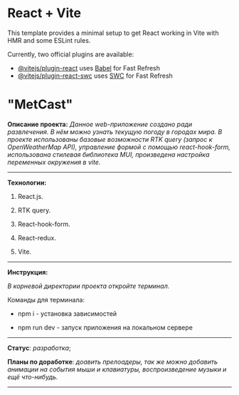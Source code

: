 # React + Vite

This template provides a minimal setup to get React working in Vite with HMR and some ESLint rules.

Currently, two official plugins are available:

- [@vitejs/plugin-react](https://github.com/vitejs/vite-plugin-react/blob/main/packages/plugin-react/README.md) uses [Babel](https://babeljs.io/) for Fast Refresh
- [@vitejs/plugin-react-swc](https://github.com/vitejs/vite-plugin-react-swc) uses [SWC](https://swc.rs/) for Fast Refresh




# "MetCast"

**Описание проекта:**
_Данное web-приложение создано ради развлечения. В нём можно узнать текущую погоду в городах мира. В проекте использованы базовые возможности RTK query (запрос к OpenWeatherMap API), управление формой с помощью react-hook-form, использована стилевая библиотека MUI, произведена настройка переменных окружения в vite._
___

**Технологии:**

1. React.js.

2. RTK query.

3. React-hook-form.

4. React-redux.

5. Vite.

___

**Инструкция:**


_В корневой директории проекта откройте терминал._


Команды для терминала:
- npm i - установка зависимостей

- npm run dev - запуск приложения на локальном сервере


___

**Статус**: *разработка*;

**Планы по доработке**: *доавить прелоадеры, так же можно добавить анимации на события мыши и клавиатуры, воспроизведение музыки и ещё что-нибудь.*

___

